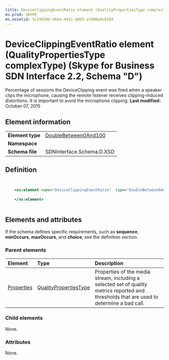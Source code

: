 ```yaml
---
title: DeviceClippingEventRatio element (QualityPropertiesType complexType) (Skype for Business SDN Interface 2.2, Schema "D")
ms.prod: SKYPE
ms.assetid: 5c19d36b-dbbd-442c-4dd3-a7d00e9c8109
---
```



# DeviceClippingEventRatio element (QualityPropertiesType complexType) (Skype for Business SDN Interface 2.2, Schema "D")
Percentage of sessions the DeviceClipping event was fired when a speaker clips the microphone, causing the remote listener receives clipping-induced distortions. It is important to avoid the microphone clipping. 
 **Last modified:** October 07, 2015
  
    
    


## Element information


|||
|:-----|:-----|
|**Element type**| [DoubleBetween0And100](doublebetween0and100-simpletype.md)|
|**Namespace**||
|**Schema file**|SDNInterface.Schema.D.XSD |
   

## Definition


```XML


    <xs:element name="DeviceClippingEventRatio"  type="DoubleBetween0And100">
    
    </xs:element>
  
```


## Elements and attributes

If the schema defines specific requirements, such as **sequence**, **minOccurs**, **maxOccurs**, and **choice**, see the definition section. 
  
    
    

### Parent elements



|**Element**|**Type**|**Description**|
|:-----|:-----|:-----|
| [Properties](properties-element-qualitytype-complextype.md)| [QualityPropertiesType](qualitypropertiestype-complextype.md)|Properties of the media stream, including a selected set of quality metrics reported and thresholds that are used to determine a bad call. |
   

### Child elements

None. 
  
    
    

### Attributes

None. 
  
    
    

